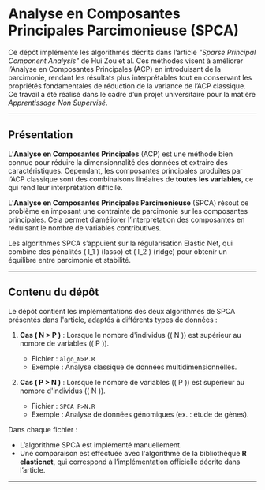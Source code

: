 # Analyse en Composantes Principales Parcimonieuse (SPCA)

Ce dépôt implémente les algorithmes décrits dans l’article *"Sparse Principal Component Analysis"* de Hui Zou et al. Ces méthodes visent à améliorer l’Analyse en Composantes Principales (ACP) en introduisant de la parcimonie, rendant les résultats plus interprétables tout en conservant les propriétés fondamentales de réduction de la variance de l’ACP classique. Ce travail a été réalisé dans le cadre d’un projet universitaire pour la matière *Apprentissage Non Supervisé*.

---

## Présentation

L’**Analyse en Composantes Principales** (ACP) est une méthode bien connue pour réduire la dimensionnalité des données et extraire des caractéristiques. Cependant, les composantes principales produites par l’ACP classique sont des combinaisons linéaires de **toutes les variables**, ce qui rend leur interprétation difficile.

L’**Analyse en Composantes Principales Parcimonieuse** (SPCA) résout ce problème en imposant une contrainte de parcimonie sur les composantes principales. Cela permet  d’améliorer l’interprétation des composantes en réduisant le nombre de variables contributives.

Les algorithmes SPCA s’appuient sur la régularisation Elastic Net, qui combine des pénalités \( l_1 \) (lasso) et \( l_2 \) (ridge) pour obtenir un équilibre entre parcimonie et stabilité.

---

## Contenu du dépôt

Le dépôt contient les implémentations des deux algorithmes de SPCA présentés dans l'article, adaptés à différents types de données :  

1. **Cas \( N > P \)** : Lorsque le nombre d'individus (\( N \)) est supérieur au nombre de variables (\( P \)).  
   - Fichier : `algo_N>P.R`
   - Exemple : Analyse classique de données multidimensionnelles.

2. **Cas \( P > N \)** : Lorsque le nombre de variables (\( P \)) est supérieur au nombre d'individus (\( N \)).  
   - Fichier : `SPCA_P>N.R`
   - Exemple : Analyse de données génomiques (ex. : étude de gènes).

Dans chaque fichier :
- L’algorithme SPCA est implémenté manuellement.
- Une comparaison est effectuée avec l'algorithme de la bibliothèque **R elasticnet**, qui correspond à l’implémentation officielle décrite dans l’article.

---
